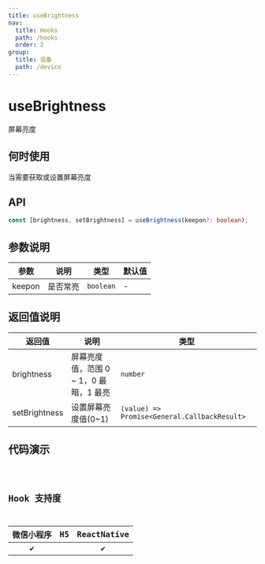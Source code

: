 ```yaml
---
title: useBrightness
nav:
  title: Hooks
  path: /hooks
  order: 2
group:
  title: 设备
  path: /device
---
```


# useBrightness

屏幕亮度

## 何时使用

当需要获取或设置屏幕亮度

## API

```ts
const [brightness, setBrightness] = useBrightness(keepon?: boolean);
```

## 参数说明

| 参数   | 说明     | 类型      | 默认值 |
| ------ | -------- | --------- | ------ |
| keepon | 是否常亮 | `boolean` | -      |

## 返回值说明

| 返回值        | 说明                                   | 类型                                         |
| ------------- | -------------------------------------- | -------------------------------------------- |
| brightness    | 屏幕亮度值，范围 0 ~ 1，0 最暗，1 最亮 | `number`                                     |
| setBrightness | 设置屏幕亮度值(0~1)                    | `(value) => Promise<General.CallbackResult>` |

## 代码演示

<code src="useBrightness/index" group="device" />

## Hook 支持度

| 微信小程序 | H5  | ReactNative |
| :--------: | :-: | :---------: |
|     ✔️     |     |     ✔️      |
